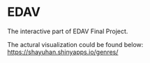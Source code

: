 # EDAV

The interactive part of EDAV Final Project. 

The actural visualization could be found below:
https://shayuhan.shinyapps.io/genres/

